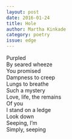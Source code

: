 ```yaml
---
layout: post 
date: 2016-01-24
title: Hole
author: Martha Kinkade
category: poetry
issue: edge
---
```

Purpled  
By seared wheeze  
You promised  
Dampness to creep  
Lungs to breathe  
Such a mystery  
Love, life, the remains  
Of you  
I stand on a ledge  
Look down  
Seeping, I’m  
Simply, seeping